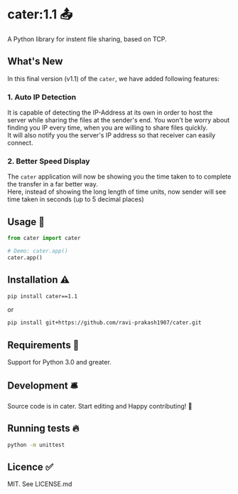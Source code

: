 # cater:1.1 📤

A Python library for instent file sharing, based on TCP.

## What's New  

In this final version (v1.1) of the `cater`, we have added following features:  

### 1. Auto IP Detection  
It is capable of detecting the IP-Address at its own in order to host the server while sharing the files at the sender's end. You won't be worry about finding you IP every time, when you are willing to share files quickly.  
It will also notify you the server's IP address so that receiver can easily connect.  

### 2. Better Speed Display  
The `cater` application will now be showing you the time taken to to complete the transfer in a far better way.  
Here, instead of showing the long length of time units, now sender will see time taken in seconds (up to 5 decimal places)  


## Usage 🎯

```python
from cater import cater

# Demo: cater.app()
cater.app()
```
<!-- See `examples` folder for more. -->

## Installation ⚠️

```sh
pip install cater==1.1
```  
or

```sh
pip install git+https://github.com/ravi-prakash1907/cater.git
```

## Requirements 🌌

Support for Python 3.0 and greater.

## Development 🛎️

<!--
```sh
conda create -n cater_env python=3.7 # do it once
conda install -r requirements.txt
```
-->

Source code is in cater. Start editing and Happy contributing! 🌟

<!--
## Deployment to PyPI 💎

Based on descriptions from [here](https://packaging.python.org/guides/publishing-package-distribution-releases-using-github-actions-ci-cd-workflows/), whenever project owner pushes a tagged commit to this Git repository remote on GitHub, GH workflow will publish it to PyPI.

And it'll publish any push to TestPyPI which is useful for providing test builds to repo's alpha users as well as making sure that your release pipeline remains healthy.

Manual deploy to TestPyPI:
```sh
python setup.py sdist bdist_wheel
twine upload -r testpypi dist/*
```
-->
## Running tests 🔥

```sh
python -m unittest
```

## Licence ✅

MIT. See LICENSE.md
<!--
## Version

Follows syntax vM.M.P
First is major and means not backwards compatible changes. Second is minor and means backwards compatible changes. 
Third is patch and means small backwards compatible changes.

The manual place of source of truth is at `cater/__init__.py`

Source: https://packaging.python.org/guides/single-sourcing-package-version/#single-sourcing-the-version

## Authors ✏️

`cater` was written by `Ravi Prakash`.
-->

